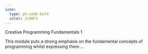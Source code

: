 ```yaml
---
icon:
  type: ph:code-bold
  color: 2196F3
---
```


Creative Programming Fundamentals 1

This module puts a strong emphasis on the fundamental concepts of programming whilst expressing them ... 
